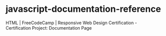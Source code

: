 # javascript-documentation-reference
HTML | FreeCodeCamp | Responsive Web Design Certification - Certification Project: Documentation Page
